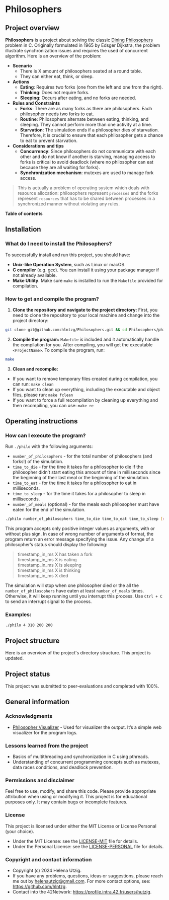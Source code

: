 # Philosophers

## Project overview

**Philosophers** is a project about solving the classic [Dining Philosophers](https://en.wikipedia.org/wiki/Dining_philosophers_problem) problem in C. Originally formulated in 1965 by Edsger Dijkstra, the problem illustrate synchronization issues and requires the used of concurrent algorithm. Here is an overview of the problem:

- **Scenario**
    - There is X amount of philosophers seated at a round table.
    - They can either eat, think, or sleep.
- **Actions**
    - **Eating**: Requires two forks (one from the left and one from the right).
    - **Thinking**: Does not require forks.
    - **Sleeping**: Occurs after eating, and no forks are needed.
- **Rules and Constraints**
    - **Forks**: There are as many forks as there are philosophers. Each philosopher needs two forks to eat.
    - **Routine**: Philosophers alternate between eating, thinking, and sleeping. They cannot perform more than one activity at a time.
    - **Starvation**: The simulation ends if a philosopher dies of starvation. Therefore, it is crucial to ensure that each philosopher gets a chance to eat to prevent starvation.
- **Considerations and tips**
    - **Concurrency**: Since philosophers do not communicate with each other and do not know if another is starving, managing access to forks is critical to avoid deadlock (where no philosopher can eat because they are all waiting for forks).
    - **Synchronization mechanism**: mutexes are used to manage fork access.

> This is actually a problem of operating system which deals with resource allocation: philosophers represent `processes` and the forks represent `resources` that has to be shared between processes in a synchronized manner without violating any rules.

**Table of contents**


## Installation

### What do I need to install the Philosophers?

To successfully install and run this project, you should have: 

- **Unix-like Operation System**, such as Linux or macOS.
- **C compiler** (e.g. gcc). You can install it using your package manager if not already available.
- **Make Utility**. Make sure `make` is installed to run the `Makefile` provided for compilation.

### How to get and compile the program?

1. **Clone the repository and navigate to the project directory:** First, you need to clone the repository to your local machine and change into the project directory:

```bash
git clone git@github.com:hlntzg/Philosophers.git && cd Philosophers/philo
```

2. **Compile the program:** `Makefile` is included and it automatically handle the compilation for you. After compiling, you will get the executable `<ProjectName>`. To compile the program, run:

```bash
make
```

3. **Clean and recompile:** 
- If you want to remove temporary files created during compilation, you can run: `make clean`
- If you want to clean up everything, including the executable and object files, please run: `make fclean`
- If you want to force a full recompilation by cleaning up everything and then recompiling, you can use: `make re`

## Operating instructions

### How can I execute the program?

Run `./philo` with the following arguments:

- `number_of_philosophers` - for the total number of philosophers (and forks!) of the simulation.
- `time_to_die` - for the time it takes for a philosopher to die if the philosopher didn’t start eating this amount of time in milliseconds since the beginning of their last meal or the beginning of the simulation.
- `time_to_eat` - for the time it takes for a philosopher to eat in milliseconds.
- `time_to_sleep` - for the time it takes for a philosopher to sleep in milliseconds.
- `number_of_meals` (optional) - for the meals each philosopher must have eaten for the end of the simulation.

```bash
./philo number_of_philosophers time_to_die time_to_eat time_to_sleep [number_of_meals]   
```

This program accepts only positive integer values as arguments, with or without plus sign. In case of wrong number of arguments of format, the program return an error message specifying the issue. Any change of a philosopher’s status should display the following:

> timestamp_in_ms X has taken a fork<br>
> timestamp_in_ms X is eating<br>
> timestamp_in_ms X is sleeping<br>
> timestamp_in_ms X is thinking<br>
> timestamp_in_ms X died<br>

The simulation will stop when one philosopher died or the all the `number_of_philosophers` have eaten at least `number_of_meals` times. Otherwise, it will keep running until you interrupt this process. Use `Ctrl + C` to send an interrupt signal to the process.

### Examples:

```bash
./philo 4 310 200 200
```

## Project structure

Here is an overview of the project's directory structure. This project is updated.

## Project status

This project was submitted to peer-evaluations and completed with 100%. 

## General information

### Acknowledgments

- [Philosopher Visualizer](https://nafuka11.github.io/philosophers-visualizer/) - Used for visualizer the output. It’s a simple web visualizer for the program logs.

### Lessons learned from the project

- Basics of multithreading and synchronization in C using pthreads.
- Understanding of concurrent programming concepts such as mutexes, data races conditions, and deadlock prevention.

### Permissions and disclaimer

Feel free to use, modify, and share this code. Please provide appropriate attribution when using or modifying it. This project is for educational purposes only. It may contain bugs or incomplete features.

### License

This project is licensed under either the MIT License or License Personal (your choice). 

- Under the MIT License: see the [LICENSE-MIT](LICENSE-MIT) file for details.
- Under the Personal License: see the [LICENSE-PERSONAL](LICENSE-PERSONAL) file for details.

### Copyright and contact information

- Copyright (c) 2024 Helena Utzig.
- If you have any problems, questions, ideas or suggestions, please reach me out by helenautzig@gmail.com. For more contact options, see: https://github.com/hlntzg.
- Contact into the 42Network: https://profile.intra.42.fr/users/hutzig.
